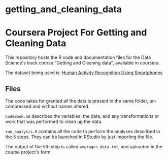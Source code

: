 # getting_and_cleaning_data
Coursera Project For Getting and Cleaning Data
==========================================

This repository hosts the R code and documentation files for the Data Science's track course "Getting and Cleaning data", available in coursera.

The dataset being used is: 
[Human Activity Recognition Using Smartphones](http://archive.ics.uci.edu/ml/datasets/Human+Activity+Recognition+Using+Smartphones)

## Files

The code takes for granted all the data is present in the same folder, un-compressed and without names altered.

`CodeBook.md` describes the variables, the data, and any transformations or work that was performed to clean up the data.

`run_analysis.R` contains all the code to perform the analyses described in the 5 steps. 
They can be launched in RStudio by just importing the file.

The output of the 5th step is called `averages_data.txt`, and uploaded in the course project's form.

